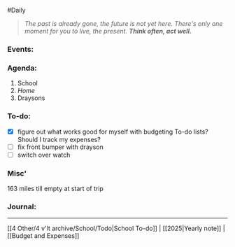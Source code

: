 #Daily
>*The past is already gone, the future is not yet here. There's only one moment for you to live, the present.*
>***Think often, act well.***
### Events:

### Agenda:
1. School 
2. *Home*
3. Draysons
### To-do:
- [x] figure out what works good for myself with budgeting
	To-do lists? Should I track my expenses?
- [ ] fix front bumper with drayson
- [ ] switch over watch
### Misc'
163 miles till empty at start of trip
### Journal:

---
[[4 Other/4 v'lt archive/School/Todo|School To-do]] | [[2025|Yearly note]] | [[Budget and Expenses]]
